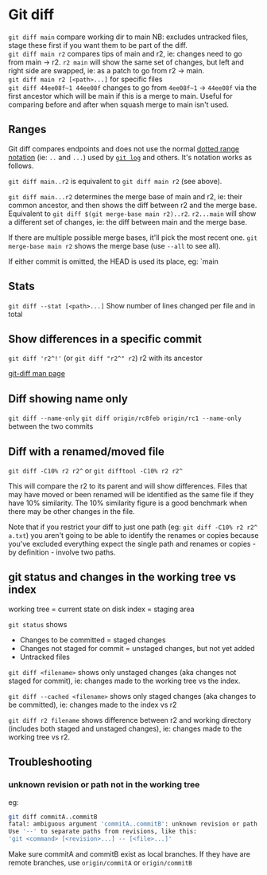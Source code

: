 # Git diff

`git diff main` compare working dir to main NB: excludes untracked files, stage these first if you want them to be part of the diff.  
`git diff main r2` compares tips of main and r2, ie: changes need to go from main -> r2. `r2 main` will show the same set of changes, but left and right side are swapped, ie: as a patch to go from r2 -> main.  
`git diff main r2 [<path>...]` for specific files  
`git diff 44ee08f~1 44ee08f` changes to go from `4ee08f~1` -> `44ee08f` via the first ancestor which will be main if this is a merge to main. Useful for comparing before and after when squash merge to main isn't used.

## Ranges

Git diff compares endpoints and does not use the normal [dotted range notation](https://git-scm.com/docs/gitrevisions#_dotted_range_notations) (ie: `..` and `...`) used by [`git log`](git-log.md) and others. It's notation works as follows.

`git diff main..r2` is equivalent to `git diff main r2` (see above).

`git diff main...r2` determines the merge base of main and r2, ie: their common ancestor, and then shows the diff between r2 and the merge base. Equivalent to `git diff $(git merge-base main r2)..r2`. `r2...main` will show a different set of changes, ie: the diff between main and the merge base.

If there are multiple possible merge bases, it'll pick the most recent one. `git merge-base main r2` shows the merge base (use `--all` to see all).

If either commit is omitted, the HEAD is used its place, eg: `main

## Stats

`git diff --stat [<path>...]` Show number of lines changed per file and in total

## Show differences in a specific commit

`git diff 'r2^!'` (or `git diff "r2^" r2`) r2 with its ancestor

[git-diff man page](https://www.kernel.org/pub/software/scm/git/docs/git-diff.html)

## Diff showing name only

`git diff --name-only`
`git diff origin/rc8feb origin/rc1 --name-only` between the two commits

## Diff with a renamed/moved file

`git diff -C10% r2 r2^` or `git difftool -C10% r2 r2^`

This will compare the r2 to its parent and will show differences. Files that may have moved or been renamed will be identified as the same file if they have 10% similarity. The 10% similarity figure is a good benchmark when there may be other changes in the file.

Note that if you restrict your diff to just one path (eg: `git diff -C10% r2 r2^ a.txt`) you aren't going to be able to identify the renames or copies because you've excluded everything expect the single path and renames or copies - by definition - involve two paths.

## git status and changes in the working tree vs index

working tree = current state on disk
index = staging area

`git status` shows

- Changes to be committed = staged changes
- Changes not staged for commit = unstaged changes, but not yet added
- Untracked files

`git diff <filename>` shows only unstaged changes (aka changes not staged for commit), ie: changes made to the working tree vs the index.

`git diff --cached <filename>` shows only staged changes (aka changes to be committed), ie: changes made to the index vs r2

`git diff r2 filename` shows difference between r2 and working directory (includes both staged and unstaged changes), ie: changes made to the working tree vs r2.

## Troubleshooting

### unknown revision or path not in the working tree

eg:

```sh
git diff commitA..commitB
fatal: ambiguous argument 'commitA..commitB': unknown revision or path not in the working tree.
Use '--' to separate paths from revisions, like this:
'git <command> [<revision>...] -- [<file>...]'
```

Make sure commitA and commitB exist as local branches. If they have are remote branches, use `origin/commitA` or `origin/commitB`
